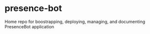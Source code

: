 # presence-bot
Home repo for boostrapping, deploying, managing, and documenting PresenceBot application
